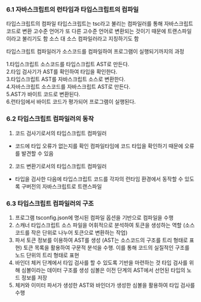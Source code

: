 ### 6.1 자바스크립트의 런타임과 타입스크립트의 컴파일

타입스크립트의 컴파일
타입스크립트는 tsc라고 불리는 컴파일러를 통해 자바스크립트 코드로 변환
고수준 언어가 또 다른 고수준 언어로 변환되는 것이기 때문에 트랜스파일이라고 불리기도 함
소스 대 소스 컴파일러라고 지칭하기도 함

타입스크립트 컴파일러가 소스코드를 컴파일하여 프로그램이 실행되기까지의 과정

1.타입스크립트 소스코드를 타입스크립트 AST로 만든다.  
2.타입 검사기가 AST를 확인하여 타입을 확인한다.  
3.타입스크립트 AST를 자바스크립트 소스로 변환한다.  
4.자바스크립트 소스코드를 자바스크립트 AST로 만든다.  
5.AST가 바이트 코드로 변환된다.  
6.런타임에서 바이트 코드가 평가되어 프로그램이 실행된다.

### 6.2 타입스크립트 컴파일러의 동작

1. 코드 검사기로서의 타입스크립트 컴파일러

- 코드에 타입 오류가 없는지를 확인
  컴파일타임에 코드 타입을 확인하기 때문에 오류를 발견할 수 있음

2. 코드 변환기로서의 타입스크립트 컴파일러

- 타입을 검사한 다음에 타입스크립트 코드를 각자의 런타임 환경에서 동작할 수 있도록 구버전의 자바스크립트로 트랜스파일

### 6.3 타입스크립트 컴파일러의 구조

1. 프로그램
   tsconfig.json에 명시된 컴파일 옵션을 기반으로 컴파일을 수행
2. 스캐너
   타입스크립트 소스 파일을 어휘적으로 분석하여 토큰을 생성하는 역할 (소스코드를 작은 단위로 나누어 토큰으로 변환하는 작업)
3. 파서
   토큰 정보를 이용하여 AST를 생성 (AST는 소스코드의 구조를 트리 형태로 표현)
   토큰 목록을 활용하여 구문적 분석을 수행. 이를 통해 코드의 실질적인 구조를 노드 단위의 트리 형태로 표현
4. 바인더
   체커 단계에서 타입 검사를 할 수 있도록 기반을 마련하는 것
   타입 검사를 위해 심볼이라는 데이터 구조를 생성
   심볼은 이전 단계의 AST에서 선언된 타입의 노드 정보를 저장
5. 체커와 이미터
   파서가 생성한 AST와 바인더가 생성한 심볼을 활용하여 타입 검사를 수행
